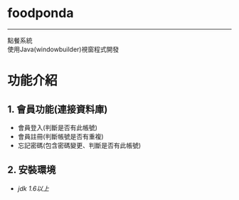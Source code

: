 # foodponda
---
點餐系統  
使用Java(windowbuilder)視窗程式開發
# 功能介紹
## 1. 會員功能(連接資料庫)
 - 會員登入(判斷是否有此帳號)   
 - 會員註冊(判斷帳號是否有重複)  
 - 忘記密碼(包含密碼變更、判斷是否有此帳號)  
## 2. 安裝環境
  - _jdk 1.6以上_

